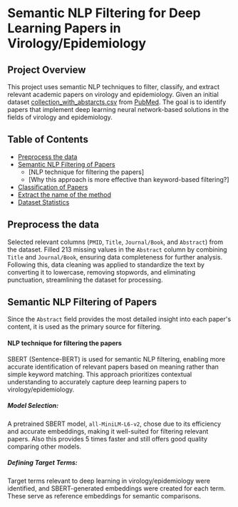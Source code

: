 # Semantic NLP Filtering for Deep Learning Papers in Virology/Epidemiology

## Project Overview
This project uses semantic NLP techniques to filter, classify, and extract relevant academic papers on virology and epidemiology. Given an initial dataset [collection_with_abstarcts.csv](https://github.com/Pravitha92/Semantic_NLP_Filtering/blob/main/collection_with_abstracts.csv) from [PubMed](https://pubmed.ncbi.nlm.nih.gov/). The goal is to identify papers that implement deep learning neural network-based solutions in the fields of virology and epidemiology.

## Table of Contents
* [Preprocess the data](https://github.com/Pravitha92/Semantic_NLP_Filtering/blob/main/README.md#preprocess-the-data)
* [Semantic NLP Filtering of Papers]()
    * [NLP technique for filtering the papers]
    * [Why this approach is more effective than keyword-based filtering?]
* [Classification of Papers]()
* [Extract the name of the method]()
* [Dataset Statistics]()

## Preprocess the data
Selected relevant columns (`PMID`, `Title`, `Journal/Book`, and `Abstract`) from the dataset. Filled 213 missing values in the `Abstract` column by combining 
`Title`  and `Journal/Book`, ensuring data completeness for further analysis. Following this, data cleaning was applied to standardize the text by converting it 
to lowercase, removing stopwords, and eliminating punctuation, streamlining the dataset for processing.

## Semantic NLP Filtering of Papers
Since the `Abstract` field provides the most detailed insight into each paper's content, it is used as the primary source for filtering. 
#### NLP technique for filtering the papers
SBERT (Sentence-BERT) is used for semantic NLP filtering, enabling more accurate identification of relevant papers based on meaning rather than simple keyword matching. This approach prioritizes contextual understanding to accurately capture deep learning papers to virology/epidemiology.
##### Model Selection: 
A pretrained SBERT model, `all-MiniLM-L6-v2`, chose due to its efficiency and accurate embeddings, making it well-suited for filtering relevant papers. Also this provides 5 times faster and still offers good quality comparing other models.
##### Defining Target Terms: 
Target terms relevant to deep learning in virology/epidemiology were identified, and SBERT-generated embeddings were created for each term. These serve as reference embeddings for semantic comparisons.

